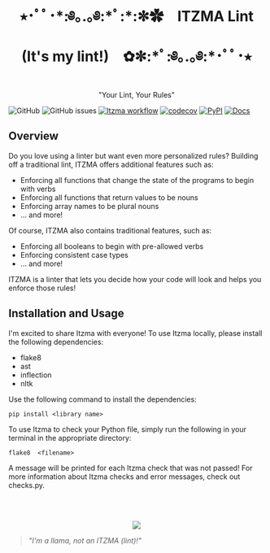 <h1 align="center"> ⭑･ﾟﾟ･*:༅｡.｡༅:*ﾟ:*:✼✿ &ensp; ITZMA Lint (It's my lint!) &ensp; ✿✼:*ﾟ:༅｡.｡༅:*･ﾟﾟ･⭑ </h1>

<p align="center"> "Your Lint, Your Rules" </p>

![GitHub](https://img.shields.io/github/license/tchitrakorn/itzma-lint)
![GitHub issues](https://img.shields.io/github/issues/tchitrakorn/itzma-lint)
[![Itzma workflow](https://github.com/tchitrakorn/itzma-lint/actions/workflows/test.yml/badge.svg)](https://github.com/tchitrakorn/itzma-lint/actions/workflows/test.yml)
[![codecov](https://codecov.io/gh/tchitrakorn/itzma-lint/branch/main/graph/badge.svg?token=46KL4N7H8P)](https://codecov.io/gh/tchitrakorn/itzma-lint)
[![PyPI](https://img.shields.io/pypi/v/itzma-lint)](https://pypi.org/project/itzma-lint/)
[![Docs](https://img.shields.io/badge/docs-link-blue)](https://tchitrakorn.github.io/itzma-lint/)

<h2>Overview</h1>

Do you love using a linter but want even more personalized rules? Building off a traditional lint, ITZMA offers additional features such as:

*  Enforcing all functions that change the state of the programs to begin with verbs
*  Enforcing all functions that return values to be nouns
*  Enforcing array names to be plural nouns
*  ... and more!

Of course, ITZMA also contains traditional features, such as:

* Enforcing all booleans to begin with pre-allowed verbs
* Enforcing consistent case types
* ... and more!

ITZMA is a linter that lets you decide how your code will look and helps you enforce those rules!

<h2>Installation and Usage</h1>

I'm excited to share Itzma with everyone!
To use Itzma locally, please install the following dependencies:
* flake8
* ast
* inflection
* nltk

Use the following command to install the dependencies:
```
pip install <library name>
```

To use Itzma to check your Python file, simply run the following in your terminal in the appropriate directory:

```
flake8  <filename>
```

A message will be printed for each Itzma check that was not passed!
For more information about Itzma checks and error messages, check out checks.py.

<br>
<br>

<div align="center">
  
![](https://media.tenor.com/8C22RnZpGo4AAAAM/cute-llama.gif)
  
</div>

> *"I'm a llama, not an ITZMA (lint)!"*
